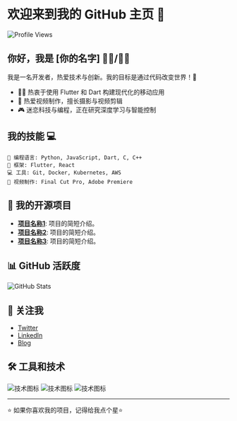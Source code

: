 # 欢迎来到我的 GitHub 主页 👋

 ![Profile Views](https://komarev.com/ghpvc/?username=iot291&color=blueviolet)
## 你好，我是 [你的名字] 🦸‍♂️/🦸‍♀️

我是一名开发者，热爱技术与创新。我的目标是通过代码改变世界！🚀

- 👨‍💻 热衷于使用 Flutter 和 Dart 构建现代化的移动应用
- 🎥 热爱视频制作，擅长摄影与视频剪辑
- 🎮 迷恋科技与编程，正在研究深度学习与智能控制

## 我的技能 💻

 ```text 
 🎯 编程语言: Python, JavaScript, Dart, C, C++ 
 📱 框架: Flutter, React 
 💻 工具: Git, Docker, Kubernetes, AWS 
 🎥 视频制作: Final Cut Pro, Adobe Premiere 
 ``` 

## 📂 我的开源项目

 - **[项目名称1](项目链接)**: 项目的简短介绍。 
 - **[项目名称2](项目链接)**: 项目的简短介绍。 
 - **[项目名称3](项目链接)**: 项目的简短介绍。 

## 📊 GitHub 活跃度

 ![GitHub Stats](https://github-readme-stats.vercel.app/api?username=你的GitHub用户名&show_icons=true&count_private=true&hide=prs&theme=radical) 

## 🚀 关注我

 - [Twitter](https://twitter.com/你的Twitter账号) 
 - [LinkedIn](https://www.linkedin.com/in/你的LinkedIn账号/) 
 - [Blog](https://你的博客链接.com) 

## 🛠️ 工具和技术

 ![技术图标](https://img.shields.io/badge/Flutter-Dart-blue?style=flat-square&logo=flutter&logoColor=white) 
 ![技术图标](https://img.shields.io/badge/Python-3.9-blue?style=flat-square&logo=python&logoColor=white) 
 ![技术图标](https://img.shields.io/badge/JavaScript-ES6-yellow?style=flat-square&logo=javascript&logoColor=white) 

---

 ⭐️ 如果你喜欢我的项目，记得给我点个星⭐️ 
